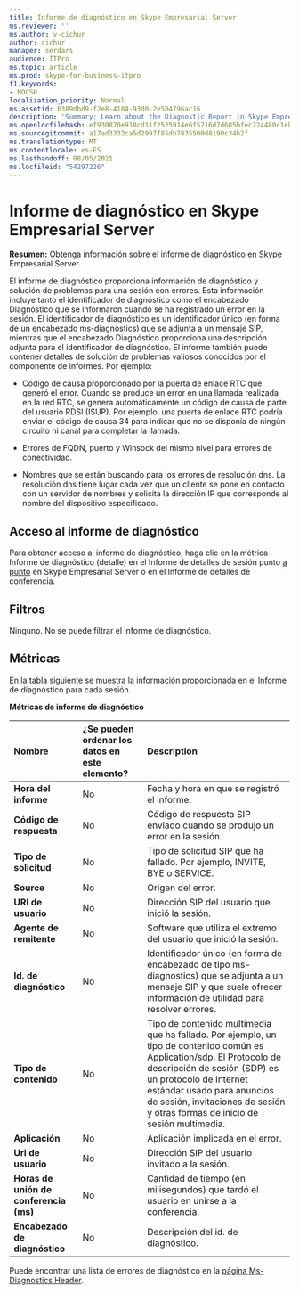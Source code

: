 ```yaml
---
title: Informe de diagnóstico en Skype Empresarial Server
ms.reviewer: ''
ms.author: v-cichur
author: cichur
manager: serdars
audience: ITPro
ms.topic: article
ms.prod: skype-for-business-itpro
f1.keywords:
- NOCSH
localization_priority: Normal
ms.assetid: b389dbd9-f2e8-4184-93d0-2e504796ac16
description: 'Summary: Learn about the Diagnostic Report in Skype Empresarial Server.'
ms.openlocfilehash: ef930870e918cd11f2525914e6f5716d7d685bfec224480c1eb88b3a280e3fa3
ms.sourcegitcommit: a17ad3332ca5d2997f85db7835500d8190c34b2f
ms.translationtype: MT
ms.contentlocale: es-ES
ms.lasthandoff: 08/05/2021
ms.locfileid: "54297226"
---
```

# <a name="diagnostic-report-in-skype-for-business-server"></a>Informe de diagnóstico en Skype Empresarial Server
 
**Resumen:** Obtenga información sobre el informe de diagnóstico en Skype Empresarial Server.
  
El informe de diagnóstico proporciona información de diagnóstico y solución de problemas para una sesión con errores. Esta información incluye tanto el identificador de diagnóstico como el encabezado Diagnóstico que se informaron cuando se ha registrado un error en la sesión. El identificador de diagnóstico es un identificador único (en forma de un encabezado ms-diagnostics) que se adjunta a un mensaje SIP, mientras que el encabezado Diagnóstico proporciona una descripción adjunta para el identificador de diagnóstico. El informe también puede contener detalles de solución de problemas valiosos conocidos por el componente de informes. Por ejemplo:
  
- Código de causa proporcionado por la puerta de enlace RTC que generó el error. Cuando se produce un error en una llamada realizada en la red RTC, se genera automáticamente un código de causa de parte del usuario RDSI (ISUP). Por ejemplo, una puerta de enlace RTC podría enviar el código de causa 34 para indicar que no se disponía de ningún circuito ni canal para completar la llamada.
    
- Errores de FQDN, puerto y Winsock del mismo nivel para errores de conectividad.
    
- Nombres que se están buscando para los errores de resolución dns. La resolución dns tiene lugar cada vez que un cliente se pone en contacto con un servidor de nombres y solicita la dirección IP que corresponde al nombre del dispositivo especificado.
    
## <a name="accessing-the-diagnostic-report"></a>Acceso al informe de diagnóstico

Para obtener acceso al informe de diagnóstico, haga clic en la métrica Informe de diagnóstico (detalle) en el Informe de detalles de sesión punto [a punto](peer-to-peer-session-detail-report.md) en Skype Empresarial Server o en el Informe de detalles de conferencia.
  
## <a name="filters"></a>Filtros

Ninguno. No se puede filtrar el informe de diagnóstico.
  
## <a name="metrics"></a>Métricas

En la tabla siguiente se muestra la información proporcionada en el Informe de diagnóstico para cada sesión.
  
**Métricas de informe de diagnóstico**

|**Nombre**|**¿Se pueden ordenar los datos en este elemento?**|**Description**|
|:-----|:-----|:-----|
|**Hora del informe** <br/> |No  <br/> |Fecha y hora en que se registró el informe.  <br/> |
|**Código de respuesta** <br/> |No  <br/> |Código de respuesta SIP enviado cuando se produjo un error en la sesión.  <br/> |
|**Tipo de solicitud** <br/> |No  <br/> |Tipo de solicitud SIP que ha fallado. Por ejemplo, INVITE, BYE o SERVICE.  <br/> |
|**Source** <br/> |No  <br/> |Origen del error.  <br/> |
|**URI de usuario** <br/> |No  <br/> |Dirección SIP del usuario que inició la sesión.  <br/> |
|**Agente de remitente** <br/> |No  <br/> |Software que utiliza el extremo del usuario que inició la sesión.  <br/> |
|**Id. de diagnóstico** <br/> |No  <br/> |Identificador único (en forma de encabezado de tipo ms-diagnostics) que se adjunta a un mensaje SIP y que suele ofrecer información de utilidad para resolver errores.  <br/> |
|**Tipo de contenido** <br/> |No  <br/> |Tipo de contenido multimedia que ha fallado. Por ejemplo, un tipo de contenido común es Application/sdp. El Protocolo de descripción de sesión (SDP) es un protocolo de Internet estándar usado para anuncios de sesión, invitaciones de sesión y otras formas de inicio de sesión multimedia.  <br/> |
|**Aplicación** <br/> |No  <br/> |Aplicación implicada en el error.  <br/> |
|**Uri de usuario** <br/> |No  <br/> |Dirección SIP del usuario invitado a la sesión.  <br/> |
|**Horas de unión de conferencia (ms)** <br/> |No  <br/> |Cantidad de tiempo (en milisegundos) que tardó el usuario en unirse a la conferencia.  <br/> |
|**Encabezado de diagnóstico** <br/> |No  <br/> |Descripción del id. de diagnóstico.  <br/> |
   
Puede encontrar una lista de errores de diagnóstico en la [página Ms-Diagnostics Header](/openspecs/office_protocols/ms-ocer/f6787b39-0842-43ca-94a2-6afadda5f0a3).
